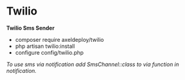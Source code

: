 # Twilio

<b>Twilio Sms Sender</b>

- composer require axeldeploy/twilio
- php artisan twilio:install
- configure config/twilio.php

<i>To use sms via notification add SmsChannel::class to via function in notification.</i>
